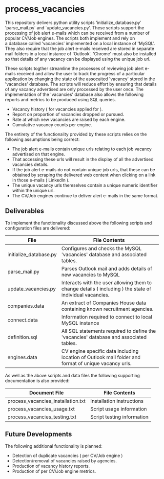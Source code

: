 # process_vacancies

This repository delivers python utility scripts 'initialize_database.py'
'parse_mail.py' and 'update_vacancies.py'. These scripts support the
processing of job alert e-mails which can be received from a number
of popular CV/Job engines. The scripts both implement and rely on  
a database called 'vacancies' implemented on a local instance of 'MySQL'. 
They also require that the job alert e-mails received are stored in separate 
mail folders in a local instance of 'Outlook'. 'Chrome' must also be
installed so that details of any vacancy can be displayed using the 
unique job url.

These scripts togther streamline the processes of reviewing job alert
e-mails received and allow the user to track the progress of a 
particular application by changing the state of the assocaited
'vacancy' stored in the 'vacancies' database. The scripts will
reduce effort by ensuring that details of any vacancy advertised
are only processed by the user once. The implementation of the
'vacancies' database also allows the following reports and 
metrics to be produced using SQL queries.

- Vacancy history ( for vacancies applied for ).
- Report on proportion of vacancies dropped or pursued.
- Rate at which new vacancies are raised by each engine.
- Cumulative vacancy counts per engine.

The entirety of the functionality provided by these scripts relies on
the following assumptions being correct:

- The job alert e-mails contain unique urls relating to each
  job vacancy advertised on that engine.
- That accessing these urls will result in the display of
  all the advertised vacancies details.
- If the job alert e-mails do not contain unique job urls, that
  these can be obtained by scraping the delivered web content
  when clicking on a link in those e-mails ( LinkedIn ).
- The unique vacancy urls themselves contain a unique numeric 
  identifier within the unique url.
- The CV/Job engines continue to deliver alert e-mails 
  in the same format.

Deliverables
------------
To implement the functionality discussed above the following scripts
and configuration files are delivered:

File | File Contents
------------- | -------------
initialize_database.py | Configures and checks the MySQL 'vacancies' database and associated tables.
parse_mail.py | Parses Outlook mail and adds details of new vacancies to MySQL
update_vacancies.py | Interacts with the user allowing them to change details ( including ) the state of individual vacancies. 
companies.data | An extract of Companies House data containing known recruitment agencies.
connect.data | Information required to connect to local MySQL instance
definition.sql | All SQL statements required to define the 'vacancies' database and associated tables.
engines.data | CV engine specific data including location of Outlook mail folder and format of unique vacancy urls.

As well as the above scripts and data files the following supporting documentation is also provided:

Document File | File Contents
------------- | -------------
process_vacancies_installation.txt | Installation instructions
process_vacancies_usage.txt | Script usage information
process_vacancies_testing.txt | Script testing information

Future Developments
-------------------
The following additional functionality is planned:

- Detection of duplicate vacancies ( per CV/Job engine )
- Detection/removal of vacancies raised by agencies.
- Production of vacancy history reports.
- Production of per CV/Job engine metrics. 


